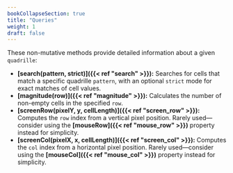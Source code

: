 ```yaml
---
bookCollapseSection: true
title: "Queries"
weight: 1
draft: false
---
```


These non-mutative methods provide detailed information about a given `quadrille`:  

- **[search(pattern, strict)]({{< ref "search" >}}):** Searches for cells that match a specific quadrille `pattern`, with an optional `strict` mode for exact matches of cell values.  
- **[magnitude(row)]({{< ref "magnitude" >}}):** Calculates the number of non-empty cells in the specified `row`.  
- **[screenRow(pixelY, y, cellLength)]({{< ref "screen_row" >}}):** Computes the `row` index from a vertical pixel position. Rarely used—consider using the **[mouseRow]({{< ref "mouse_row" >}})** property instead for simplicity.  
- **[screenCol(pixelX, x, cellLength)]({{< ref "screen_col" >}}):** Computes the `col` index from a horizontal pixel position. Rarely used—consider using the **[mouseCol]({{< ref "mouse_col" >}})** property instead for simplicity.  